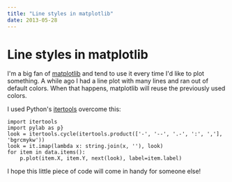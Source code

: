 ```yaml
---
title: "Line styles in matplotlib"
date: 2013-05-28
---
```


Line styles in matplotlib
=========================

I'm a big fan of [matplotlib](http://matplotlib.org/) and tend to use it
every time I'd like to plot something. A while ago I had a line plot
with many lines and ran out of default colors. When that happens,
matplotlib will reuse the previously used colors.

I used Python's
[itertools](http://docs.python.org/2/library/itertools.html) overcome
this:

``` {.sourceCode .python
import itertools
import pylab as p}
look = itertools.cycle(itertools.product(['-', '--', '.-', ':', ','], 'bgrcmykw'))
look = it.imap(lambda x: string.join(x, ''), look)
for item in data.items():
    p.plot(item.X, item.Y, next(look), label=item.label)
```

I hope this little piece of code will come in handy for someone else!
